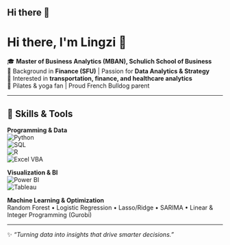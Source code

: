 ## Hi there 👋

# Hi there, I'm Lingzi 👋  

🎓 **Master of Business Analytics (MBAN), Schulich School of Business**  
💼 Background in **Finance (SFU)** | Passion for **Data Analytics & Strategy**  
🚉 Interested in **transportation, finance, and healthcare analytics**  
🐶 Pilates & yoga fan | Proud French Bulldog parent  

---

## 🔧 Skills & Tools
**Programming & Data**  
![Python](https://img.shields.io/badge/-Python-3776AB?logo=python&logoColor=white)  
![SQL](https://img.shields.io/badge/-SQL-4479A1?logo=MySQL&logoColor=white)  
![R](https://img.shields.io/badge/-R-276DC3?logo=R&logoColor=white)  
![Excel VBA](https://img.shields.io/badge/-Excel%20VBA-217346?logo=microsoft-excel&logoColor=white)  

**Visualization & BI**  
![Power BI](https://img.shields.io/badge/-Power%20BI-F2C811?logo=powerbi&logoColor=black)  
![Tableau](https://img.shields.io/badge/-Tableau-E97627?logo=tableau&logoColor=white)  

**Machine Learning & Optimization**  
Random Forest • Logistic Regression • Lasso/Ridge • SARIMA • Linear & Integer Programming (Gurobi)  

---
✨ *“Turning data into insights that drive smarter decisions.”*

